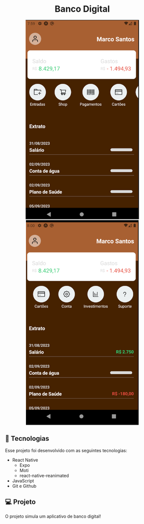 <h1 align="center"> Banco Digital </h1>


<p align="center">
  <img alt="License" src="./src/assets/cap1.PNG">
  <img alt="License" src="./src/assets/cap2.PNG">
</p>

## 🚀 Tecnologias

Esse projeto foi desenvolvido com as seguintes tecnologias:

- React Native
  - Expo
  - Moti
  - react-native-reanimated
- JavaScript
- Git e Github

## 💻 Projeto

O projeto simula um aplicativo de banco digital!